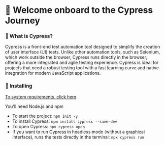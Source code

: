 # 🧭 Welcome onboard to the Cypress Journey 

### 📌 What is Cypress?
Cypress is a front-end test automation tool designed to simplify the creation of user interface (UI) tests. Unlike other automation tools, such as Selenium, which work outside the browser, Cypress runs directly in the browser, offering a more integrated and agile testing experience.
Cypress is ideal for projects that need a robust testing tool with a fast learning curve and native integration for modern JavaScript applications.

### 📌 Installing

[To system requirements, click here](https://docs.cypress.io/app/get-started/install-cypress#System-requirements)

You'll need Node.js and npm

* To start the project: `npm init -y`
* To install Cypress: `npm install cypress --save-dev`
* To open Cypress: `npx cypress open`
* If you want to run Cypress in headless mode (without a graphical interface), runs the tests directly in the terminal: `npx cypress run`
